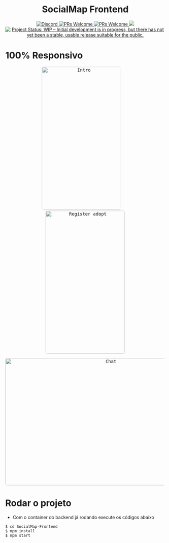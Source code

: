 <h1 align="center">
  SocialMap Frontend
</h1>

<p align="center"> 
  <a href="https://discord.gg/BHHz77rhb6">
    <img src="https://img.shields.io/discord/829042103295410197?color=%237289DA&label=Animavita&logo=discord&logoColor=white" alt="Discord">
  </a>
  <a href="http://makeapullrequest.com">
    <img src="https://img.shields.io/badge/progress-40%25-brightgreen.svg" alt="PRs Welcome">
  </a>
  <a href="http://makeapullrequest.com">
    <img src="https://img.shields.io/badge/contribuition-welcome-brightgreen.svg" alt="PRs Welcome">
  </a>
  <a href="https://saythanks.io/to/wendelfreitas">
      <img src="https://img.shields.io/badge/SayThanks.io-%E2%98%BC-1EAEDB.svg">
  </a>
<a href="https://www.repostatus.org/#wip"><img src="https://www.repostatus.org/badges/latest/wip.svg" alt="Project Status: WIP – Initial development is in progress, but there has not yet been a stable, usable release suitable for the public." /></a>  
</p>



# 100% Responsivo

<p align="center">
  <kbd>
    <img width="250" style="border-radius: 5px" height="450" src="../midias/mobile_exemple.gif" alt="Intro">
  </kbd>
  &nbsp;&nbsp;&nbsp;&nbsp;
  <kbd>
    <img width="250" style="border-radius: 5px" height="450" src="../midias/mobile_exemple2.gif" alt="Register adopt">
  </kbd>
</p>
<p align="center">
<kbd>
  <img width="650" style="border-radius: 5px" height="400" src="../midias/web-exemple.gif" alt="Chat">
</kbd>
</p>


# Rodar o projeto
* Com o container do backend já rodando execute os códigos abaixo

```shell
$ cd SocialMap-Frontend
$ npm install
$ npm start
```